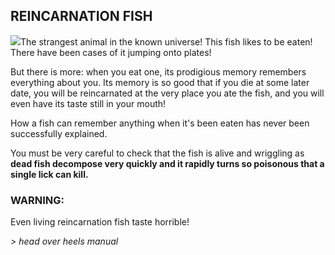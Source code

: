 ## REINCARNATION FISH

![](texture-fish.1)The strangest animal in the known universe! This fish likes to be eaten! There
have been cases of it jumping onto plates!

But there is more: when you eat one,
its prodigious memory remembers everything about you. Its memory is so good that
if you die at some later date, you will be reincarnated at the very place you
ate the fish, and you will even have its taste still in your mouth!

How a fish
can remember anything when it's been eaten has never been successfully
explained.

You must be very careful to check that the fish is
alive and wriggling as **dead fish decompose very quickly and it rapidly
turns so poisonous that a single lick can kill.**

### WARNING:

Even living reincarnation fish taste horrible!

*> head over heels manual*
